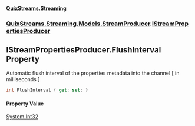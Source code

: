 #### [QuixStreams.Streaming](index.md 'index')
### [QuixStreams.Streaming.Models.StreamProducer](QuixStreams.Streaming.Models.StreamProducer.md 'QuixStreams.Streaming.Models.StreamProducer').[IStreamPropertiesProducer](IStreamPropertiesProducer.md 'QuixStreams.Streaming.Models.StreamProducer.IStreamPropertiesProducer')

## IStreamPropertiesProducer.FlushInterval Property

Automatic flush interval of the properties metadata into the channel [ in milliseconds ]

```csharp
int FlushInterval { get; set; }
```

#### Property Value
[System.Int32](https://docs.microsoft.com/en-us/dotnet/api/System.Int32 'System.Int32')